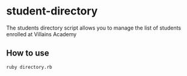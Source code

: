 # student-directory #

The students directory script allows you to manage the list of students enrolled at Villains Academy

## How to use ##

```shell
ruby directory.rb
```
